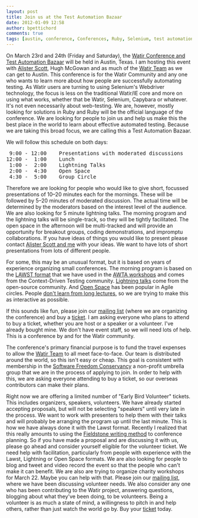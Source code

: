 ```yaml
---
layout: post
title: Join us at the Test Automation Bazaar
date: 2012-01-09 12:58
author: bpettichord
comments: true
tags: [austin, conference, Conferences, Ruby, Selenium, test automation, Test Automation Bazaar, Watir]
---
```

On March 23rd and 24th (Friday and Saturday), the <a href="http://watir.com/test-automation-bazaar/">Watir Conference and Test Automation Bazaar</a> will be held in Austin, Texas. I am hosting this event with <a href="http://watirmelon.com/">Alister Scott</a>, Hugh McGowan and as much of the <a href="http://watir.com/team/">Watir Team</a> as we can get to Austin. <!--more-->
This conference is for the Watir Community and any one who wants to learn more about how people are successfully automating testing. As Watir users are turning to using Selenium's Webdriver technology, the focus is less on the traditional Watir/IE core and more on using what works, whether that be Watir, Selenium, Capybara or whatever. It's not even necessarily about web-testing. We are, however, mostly looking for solutions in Ruby and Ruby will be the official language of the conference. We are looking for people to join us and help us make this the best place in the world to learn about effective automated testing. Because we are taking this broad focus, we are calling this a Test Automation Bazaar.

We will follow this schedule on both days:
<pre> 9:00 - 12:00    Presentations with moderated discussions
12:00 -  1:00    Lunch
 1:00 -  2:00    Lightning Talks
 2:00 -  4:30    Open Space
 4:30 -  5:00    Group Circle</pre>
Therefore we are looking for people who would like to give short, focussed presentations of 10–20 minutes each for the mornings. These will be followed by 5–20 minutes of moderated discussion. The actual time will be determined by the moderators based on the interest level of the audience. We are also looking for 5 minute lightning talks. The morning program and the lightning talks will be single-track, so they will be tightly facilitated. The open space in the afternoon will be multi-tracked and will provide an opportunity for breakout groups, coding demonstrations, and impromptu collaborations. If you have ideas of things you would like to present please contact <a href="http://watir.com/test-automation-bazaar/call-for-speakers/">Alister Scott and me</a> with your ideas. We want to have lots of short presentations from lots of different people.

For some, this may be an unusual format, but it is based on years of experience organizing small conferences. The morning program is based on the <a href="http://www.associationforsoftwaretesting.org/about/workshops/">LAWST format</a> that we have used in the <a href="http://awta.wikispaces.com/">AWTA workshops</a> and comes from the Context-Driven Testing community. <a href="http://www.perl.com/pub/2004/07/30/lightningtalk.html">Lightning talks</a> come from the open-source community. And <a href="http://www.openspaceworld.org/cgi/wiki.cgi?AboutOpenSpace">Open Space</a> has been popular in Agile circles. People <a href="http://www.npr.org/2012/01/01/144550920/physicists-seek-to-lose-the-lecture-as-teaching-tool">don't learn from long lectures</a>, so we are trying to make this as interactive as possible.

If this sounds like fun, please join our <a href="https://groups.google.com/forum/#!forum/test-automation-bazaar">mailing list</a> (where we are organizing the conference) and buy a <a href="http://watirbazaar.eventbrite.com/">ticket</a>. I am asking everyone who plans to attend to buy a ticket, whether you are host or a speaker or a volunteer. I've already bought mine. We don't have event staff, so we will need lots of help. This is a conference by and for the Watir community.

The conference's primary financial purpose is to fund the travel expenses to allow the <a href="http://watir.com/team/">Watir Team</a> to all meet face-to-face. Our team is distributed around the world, so this isn't easy or cheap. This goal is consistent with membership in the <a href="http://sfconservancy.org/members/services/">Software Freedom Conservancy</a> a non-profit umbrella group that we are in the process of applying to join. In order to help with this, we are asking everyone attending to buy a ticket, so our overseas contributors can make their plans.

Right now we are offering a limited number of "Early Bird Volunteer" tickets. This includes organizers, speakers, volunteers. We have already started accepting proposals, but will not be selecting "speakers" until very late in the process. We want to work with presenters to help them with their talks and will probably be arranging the program up until the last minute. This is how we have always done it with the Lawst format. Recently I realized that this really amounts to using the <a href="http://www.developerdotstar.com/mag/articles/weinberg_on_writing.html">Fieldstone writing method</a> to conference planning. So if you have made a proposal and are discussing it with us, please go ahead and consider yourself eligible for the volunteer ticket. We need help with facilitation, particularly from people with experience with the Lawst, Lightning or Open Space formats. We are also looking for people to blog and tweet and video record the event so that the people who can't make it can benefit. We are also are trying to organize charity workshops for March 22. Maybe you can help with that. Please join our <a href="https://groups.google.com/forum/#!forum/test-automation-bazaar">mailing list</a>, where we have been discussing volunteer needs. We also consider any one who has been contributing to the Watir project, answering questions, blogging about what they've been doing, to be volunteers. Being a volunteer is as much a state of mind, a willingness to pitch in and help others, rather than just watch the world go by. Buy your <a href="http://watirbazaar.eventbrite.com/">ticket</a> today.
